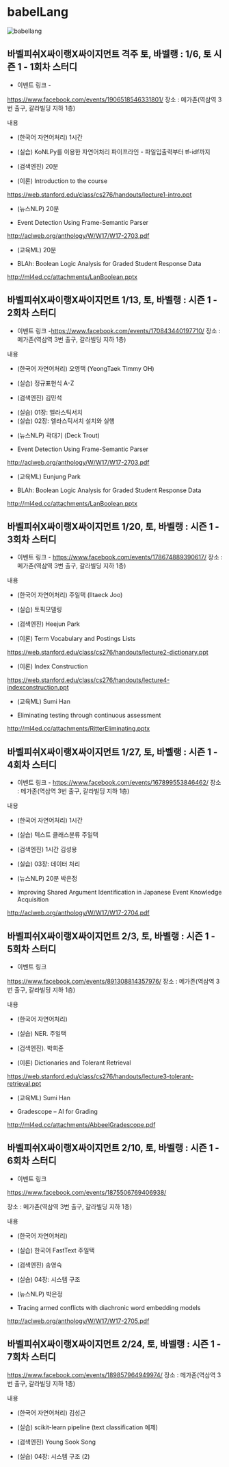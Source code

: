 # babelLang

![babellang](./image/babellang.jpg)




## 바벨피쉬X싸이랭X싸이지먼트 격주 토, 바벨랭 : 1/6, 토 시즌 1 - 1회차 스터디
* 이벤트 링크 -  

https://www.facebook.com/events/1906518546331801/
장소 : 메가존(역삼역 3번 출구, 갈라빌딩 지하 1층)


내용
* (한국어 자연어처리) 1시간
- (실습) KoNLPy를 이용한 자연어처리 파이프라인 - 파일입출력부터 tf-idf까지
* (검색엔진) 20분
- (이론) Introduction to the course  

https://web.stanford.edu/class/cs276/handouts/lecture1-intro.ppt
* (뉴스NLP) 20분
- Event Detection Using Frame-Semantic Parser  

http://aclweb.org/anthology/W/W17/W17-2703.pdf
* (교육ML) 20분
- BLAh: Boolean Logic Analysis for Graded Student Response Data  

http://ml4ed.cc/attachments/LanBoolean.pptx



## 바벨피쉬X싸이랭X싸이지먼트 1/13, 토, 바벨랭 : 시즌 1 - 2회차 스터디  

* 이벤트 링크 -https://www.facebook.com/events/170843440197710/
장소 : 메가존(역삼역 3번 출구, 갈라빌딩 지하 1층)


내용
* (한국어 자연어처리) 오영택 (YeongTaek Timmy OH)
- (실습) 정규표현식 A-Z
* (검색엔진) 김민석
- (실습) 01장: 엘라스틱서치
- (실습) 02장: 엘라스틱서치 설치와 실행
* (뉴스NLP) 곽대기 (Deck Trout)
- Event Detection Using Frame-Semantic Parser  

http://aclweb.org/anthology/W/W17/W17-2703.pdf  

* (교육ML) Eunjung Park
- BLAh: Boolean Logic Analysis for Graded Student Response Data  

http://ml4ed.cc/attachments/LanBoolean.pptx




## 바벨피쉬X싸이랭X싸이지먼트 1/20, 토, 바벨랭 : 시즌 1 - 3회차 스터디  

* 이벤트 링크 - https://www.facebook.com/events/178674889390617/
장소 : 메가존(역삼역 3번 출구, 갈라빌딩 지하 1층)


내용
* (한국어 자연어처리) 주일택 (Iltaeck Joo)
- (실습) 토픽모델링
* (검색엔진) Heejun Park
- (이론) Term Vocabulary and Postings Lists  

https://web.stanford.edu/class/cs276/handouts/lecture2-dictionary.ppt
- (이론) Index Construction  

https://web.stanford.edu/class/cs276/handouts/lecture4-indexconstruction.ppt
* (교육ML) Sumi Han
- Eliminating testing through continuous assessment  

http://ml4ed.cc/attachments/RitterEliminating.pptx


## 바벨피쉬X싸이랭X싸이지먼트 1/27, 토, 바벨랭 : 시즌 1 - 4회차 스터디  

* 이벤트 링크 - https://www.facebook.com/events/167899553846462/
장소 : 메가존(역삼역 3번 출구, 갈라빌딩 지하 1층)


내용
* (한국어 자연어처리) 1시간
- (실습) 텍스트 클래스분류 주일택
* (검색엔진) 1시간 김성용
- (실습) 03장: 데이터 처리
* (뉴스NLP) 20분 박은정
- Improving Shared Argument Identification in Japanese Event Knowledge Acquisition  

http://aclweb.org/anthology/W/W17/W17-2704.pdf




## 바벨피쉬X싸이랭X싸이지먼트 2/3, 토, 바벨랭 : 시즌 1 - 5회차 스터디
* 이벤트 링크  

https://www.facebook.com/events/891308814357976/
장소 : 메가존(역삼역 3번 출구, 갈라빌딩 지하 1층)

내용

* (한국어 자연어처리)
- (실습) NER. 주일택
* (검색엔진). 박희준
- (이론) Dictionaries and Tolerant Retrieval 

https://web.stanford.edu/class/cs276/handouts/lecture3-tolerant-retrieval.ppt
* (교육ML) Sumi Han
- Gradescope – AI for Grading  

http://ml4ed.cc/attachments/AbbeelGradescope.pdf


## 바벨피쉬X싸이랭X싸이지먼트 2/10, 토, 바벨랭 : 시즌 1 - 6회차 스터디
* 이벤트 링크  

https://www.facebook.com/events/1875506769406938/  

장소 : 메가존(역삼역 3번 출구, 갈라빌딩 지하 1층)


내용
* (한국어 자연어처리)
- (실습) 한국어 FastText 주일택
* (검색엔진) 송영숙
- (실습) 04장: 시스템 구조
* (뉴스NLP) 박은정
- Tracing armed conflicts with diachronic word embedding models  

http://aclweb.org/anthology/W/W17/W17-2705.pdf



## 바벨피쉬X싸이랭X싸이지먼트 2/24, 토, 바벨랭 : 시즌 1 - 7회차 스터디  

https://www.facebook.com/events/189857964949974/
장소 : 메가존(역삼역 3번 출구, 갈라빌딩 지하 1층)


내용

* (한국어 자연어처리) 김성근
- (실습) scikit-learn pipeline (text classification 예제)

* (검색엔진) Young Sook Song
- (실습) 04장: 시스템 구조 (2)
